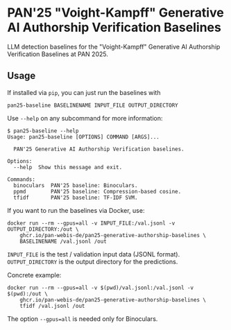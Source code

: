 # PAN'25 "Voight-Kampff" Generative AI Authorship Verification Baselines

LLM detection baselines for the "Voight-Kampff" Generative AI Authorship Verification Baselines at PAN 2025.

## Usage

If installed via ``pip``, you can just run the baselines with

```
pan25-baseline BASELINENAME INPUT_FILE OUTPUT_DIRECTORY
```

Use `--help` on any subcommand for more information:

```console
$ pan25-baseline --help
Usage: pan25-baseline [OPTIONS] COMMAND [ARGS]...

  PAN'25 Generative AI Authorship Verification baselines.

Options:
  --help  Show this message and exit.

Commands:
  binoculars  PAN'25 baseline: Binoculars.
  ppmd        PAN'25 baseline: Compression-based cosine.
  tfidf       PAN'25 baseline: TF-IDF SVM.
```

If you want to run the baselines via Docker, use:

```
docker run --rm --gpus=all -v INPUT_FILE:/val.jsonl -v OUTPUT_DIRECTORY:/out \
    ghcr.io/pan-webis-de/pan25-generative-authorship-baselines \
    BASELINENAME /val.jsonl /out
```

`INPUT_FILE` is the test / validation input data (JSONL format). `OUTPUT_DIRECTORY` is the output
directory for the predictions.

Concrete example:

```
docker run --rm --gpus=all -v $(pwd)/val.jsonl:/val.jsonl -v $(pwd):/out \
    ghcr.io/pan-webis-de/pan25-generative-authorship-baselines \
    tfidf /val.jsonl /out
```

The option ``--gpus=all`` is needed only for Binoculars.
